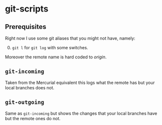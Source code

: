# git-scripts

## Prerequisites
Right now I use some git aliases that you might not have, namely:

0. `git l` for `git log` with some switches.

Moreover the remote name is hard coded to *origin*.

## `git-incoming`
Taken from the Mercurial equivalent this logs what the remote has but your local branches does not.

## `git-outgoing`
Same as `git-incoming` but shows the changes that your local branches have but the remote ones do not.
